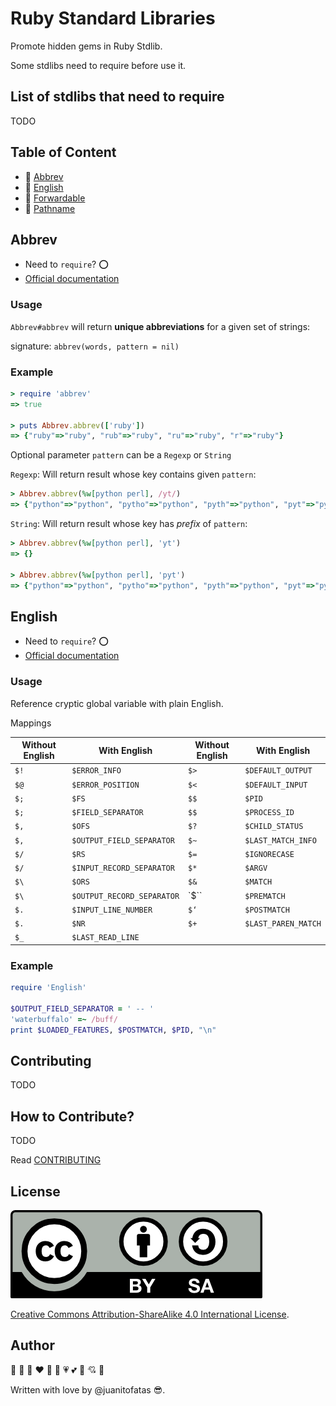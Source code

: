 Ruby Standard Libraries
=======================

Promote hidden gems in Ruby Stdlib.

Some stdlibs need to require before use it.

List of stdlibs that need to require
------------------------------------

TODO

Table of Content
----------------

* :gem: [Abbrev]()
* :gem: [English]()
* :gem: [Forwardable]()
* :gem: [Pathname]()

Abbrev
------

- Need to `require`? :o:
- [Official documentation](http://www.ruby-doc.org/stdlib-2.1.2/libdoc/abbrev/rdoc/Abbrev.html)

### Usage

`Abbrev#abbrev` will return **unique abbreviations** for a given set of strings:

signature: `abbrev(words, pattern = nil)`

### Example

```ruby
> require 'abbrev'
=> true

> puts Abbrev.abbrev(['ruby'])
=> {"ruby"=>"ruby", "rub"=>"ruby", "ru"=>"ruby", "r"=>"ruby"}
```

Optional parameter `pattern` can be a `Regexp` or `String`

`Regexp`: Will return result whose key contains given `pattern`:

```ruby
> Abbrev.abbrev(%w[python perl], /yt/)
=> {"python"=>"python", "pytho"=>"python", "pyth"=>"python", "pyt"=>"python", "py"=>"python", "perl"=>"perl", "per"=>"perl", "pe"=>"perl"}
```

`String`: Will return result whose key has *prefix* of `pattern`:

```ruby
> Abbrev.abbrev(%w[python perl], 'yt')
=> {}

> Abbrev.abbrev(%w[python perl], 'pyt')
=> {"python"=>"python", "pytho"=>"python", "pyth"=>"python", "pyt"=>"python"}
```

English
-------

- Need to `require`? :o:
- [Official documentation](http://www.ruby-doc.org/stdlib-2.1.2/libdoc/English/rdoc/English.html)

### Usage

Reference cryptic global variable with plain English.

Mappings

| Without English | With English                | Without English | With English                |
| --------------- | --------------------------- | --------------- | --------------------------- |
| `$!`            | `$ERROR_INFO`               | `$>`            | `$DEFAULT_OUTPUT`           |
| `$@`            | `$ERROR_POSITION`           | `$<`            | `$DEFAULT_INPUT`            |
| `$;`            | `$FS`                       | `$$`            | `$PID`                      |
| `$;`            | `$FIELD_SEPARATOR`          | `$$`            | `$PROCESS_ID`               |
| `$,`            | `$OFS`                      | `$?`            | `$CHILD_STATUS`             |
| `$,`            | `$OUTPUT_FIELD_SEPARATOR`   | `$~`            | `$LAST_MATCH_INFO`          |
| `$/`            | `$RS`                       | `$=`            | `$IGNORECASE`               |
| `$/`            | `$INPUT_RECORD_SEPARATOR`   | `$*`            | `$ARGV`                     |
| `$\`            | `$ORS`                      | `$&`            | `$MATCH`                    |
| `$\`            | `$OUTPUT_RECORD_SEPARATOR`  | `$``            | `$PREMATCH`                 |
| `$.`            | `$INPUT_LINE_NUMBER`        | `$‘`            | `$POSTMATCH`                |
| `$.`            | `$NR`                       | `$+`            | `$LAST_PAREN_MATCH`         |
| `$_`            | `$LAST_READ_LINE`           |                 |                             |

### Example

```ruby
require 'English'

$OUTPUT_FIELD_SEPARATOR = ' -- '
'waterbuffalo' =~ /buff/
print $LOADED_FEATURES, $POSTMATCH, $PID, "\n"
```

Contributing
------------

TODO

How to Contribute?
------------------

TODO

Read [CONTRIBUTING](/CONTRIBUTING.md)

License
-------

![CC-BY-SA](CC-BY-SA.png)

[Creative Commons Attribution-ShareAlike 4.0 International License](https://creativecommons.org/licenses/by-sa/4.0/).

Author
------

:yellow_heart: :blue_heart: :purple_heart: :heart: :green_heart: :heartbeat: :heartpulse: :two_hearts: :revolving_hearts: :cupid: :sparkling_heart:

Written with love by @juanitofatas :sunglasses:.
